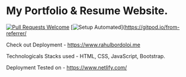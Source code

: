 # My Portfolio & Resume Website.
[![Pull Requests Welcome](https://img.shields.io/badge/PRs-welcome-brightgreen.svg?style=flat)](http://makeapullrequest.com)
[![Setup Automated](https://img.shields.io/badge/setup-automated-blue?logo=gitpod)](https://gitpod.io/from-referrer/

Check out Deployment - https://www.rahulbordoloi.me

Technologicals Stacks used - HTML, CSS, JavaScript, Bootstrap.

Deployment Tested on - https://www.netlify.com/

